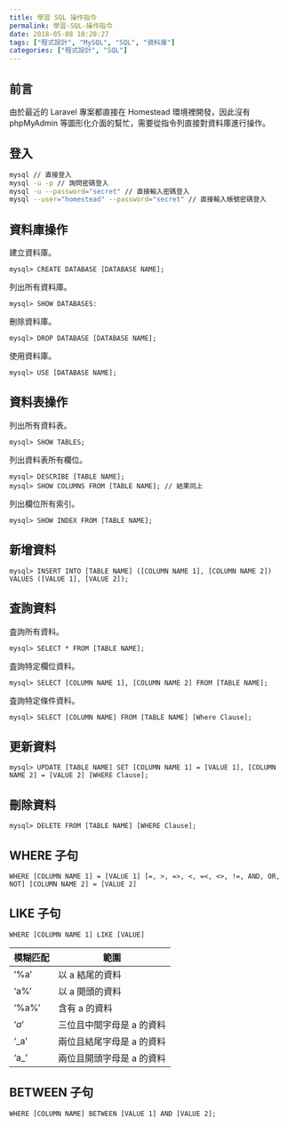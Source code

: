 ```yaml
---
title: 學習 SQL 操作指令
permalink: 學習-SQL-操作指令
date: 2018-05-08 10:20:27
tags: ["程式設計", "MySQL", "SQL", "資料庫"]
categories: ["程式設計", "SQL"]
---
```


## 前言

由於最近的 Laravel 專案都直接在 Homestead 環境裡開發，因此沒有 phpMyAdmin 等圖形化介面的幫忙，需要從指令列直接對資料庫進行操作。

## 登入

```BASH
mysql // 直接登入
mysql -u -p // 詢問密碼登入
mysql -u --password="secret" // 直接輸入密碼登入
mysql --user="homestead" --password="secret" // 直接輸入帳號密碼登入
```

## 資料庫操作

建立資料庫。

```MYSQL
mysql> CREATE DATABASE [DATABASE NAME];
```

列出所有資料庫。

```MYSQL
mysql> SHOW DATABASES:
```

刪除資料庫。

```MYSQL
mysql> DROP DATABASE [DATABASE NAME];
```

使用資料庫。

```MYSQL
mysql> USE [DATABASE NAME];
```

## 資料表操作

列出所有資料表。

```MYSQL
mysql> SHOW TABLES;
```

列出資料表所有欄位。

```MYSQL
mysql> DESCRIBE [TABLE NAME];
mysql> SHOW COLUMNS FROM [TABLE NAME]; // 結果同上
```

列出欄位所有索引。

```MYSQL
mysql> SHOW INDEX FROM [TABLE NAME];
```

## 新增資料

```MYSQL
mysql> INSERT INTO [TABLE NAME] ([COLUMN NAME 1], [COLUMN NAME 2]) VALUES ([VALUE 1], [VALUE 2]);
```

## 査詢資料

査詢所有資料。

```MYSQL
mysql> SELECT * FROM [TABLE NAME];
```

査詢特定欄位資料。

```MYSQL
mysql> SELECT [COLUMN NAME 1], [COLUMN NAME 2] FROM [TABLE NAME];
```

査詢特定條件資料。

```MYSQL
mysql> SELECT [COLUMN NAME] FROM [TABLE NAME] [Where Clause];
```

## 更新資料

```MYSQL
mysql> UPDATE [TABLE NAME] SET [COLUMN NAME 1] = [VALUE 1], [COLUMN NAME 2] = [VALUE 2] [WHERE Clause];
```

## 刪除資料

```MYSQL
mysql> DELETE FROM [TABLE NAME] [WHERE Clause];
```

## WHERE 子句

```MYSQL
WHERE [COLUMN NAME 1] = [VALUE 1] [=, >, =>, <, =<, <>, !=, AND, OR, NOT] [COLUMN NAME 2] = [VALUE 2]
```

## LIKE 子句

```MYSQL
WHERE [COLUMN NAME 1] LIKE [VALUE]
```

| 模糊匹配 | 範圍                      |
| -------- | ------------------------- |
| ‘%a’     | 以 a 結尾的資料           |
| ‘a%’     | 以 a 開頭的資料           |
| ‘%a%’    | 含有 a 的資料             |
| ‘_a_’    | 三位且中間字母是 a 的資料 |
| ‘\_a’    | 兩位且結尾字母是 a 的資料 |
| ‘a\_’    | 兩位且開頭字母是 a 的資料 |

## BETWEEN 子句

```MYSQL
WHERE [COLUMN NAME] BETWEEN [VALUE 1] AND [VALUE 2];
```
